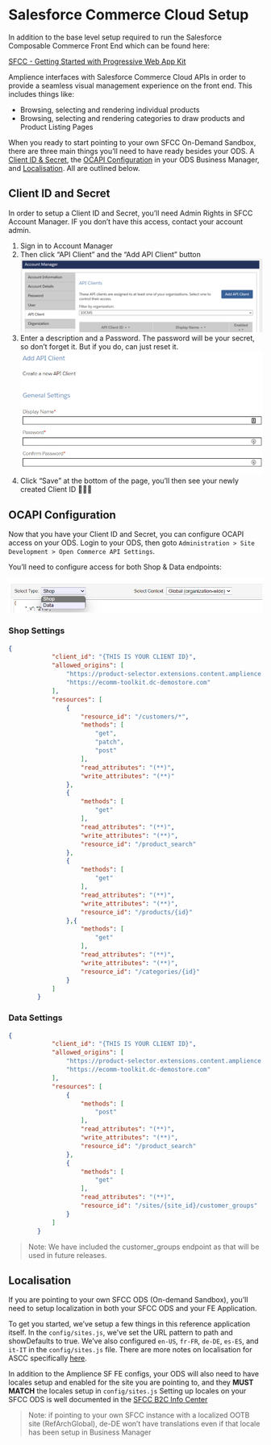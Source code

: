 # Salesforce Commerce Cloud Setup

In addition to the base level setup required to run the Salesforce Composable Commerce Front End which can be found here:

[SFCC - Getting Started with Progressive Web App Kit](https://developer.salesforce.com/docs/commerce/pwa-kit-managed-runtime/guide/getting-started.html#new-project)

Amplience interfaces with Salesforce Commerce Cloud APIs in order to provide a seamless visual management experience on the front end. This includes things like:
* Browsing, selecting and rendering individual products
* Browsing, selecting and rendering categories to draw products and Product Listing Pages

When you ready to start pointing to your own SFCC On-Demand Sandbox, there are three main things you’ll need to have ready besides your ODS. A [Client ID & Secret](#client-id-and-secret), the [OCAPI Configuration](#ocapi-configuration) in your ODS Business Manager, and [Localisation](#localisation). All are outlined below.

## Client ID and Secret
In order to setup a Client ID and Secret, you’ll need Admin Rights in SFCC Account Manager. IF you don’t have this access, contact your account admin. 

1. Sign in to Account Manager
2. Then click “API Client” and the “Add API Client” button
![Salesforce Account Manager](media/sf-account-manager.png)
3. Enter a description and a Password. The password will be your secret, so don’t forget it. But if you do, can just reset it.
![Salesforce Client Setup](media/sf-client-setup.png)
4. Click “Save” at the bottom of the page, you’ll then see your newly created Client ID 🎉🎉🎉

## OCAPI Configuration
Now that you have your Client ID and Secret, you can configure OCAPI access on your ODS. Login to your ODS, then goto `Administration > Site Development > Open Commerce API Settings`. 

You’ll need to configure access for both Shop & Data endpoints:

![Salesforce Commerce Cloud OCAPI (Shop & Data)](media/sf-ocapi-shop+data.png)

### Shop Settings

```json
{
			"client_id": "{THIS IS YOUR CLIENT ID}",
			"allowed_origins": [
				"https://product-selector.extensions.content.amplience.net",
				"https://ecomm-toolkit.dc-demostore.com"
			],
			"resources": [
				{
					"resource_id": "/customers/*",
					"methods": [
						"get",
						"patch",
						"post"
					],
					"read_attributes": "(**)",
					"write_attributes": "(**)"
				},
				{
					"methods": [
						"get"
					],
					"read_attributes": "(**)",
					"write_attributes": "(**)",
					"resource_id": "/product_search"
				},
				{
					"methods": [
						"get"
					],
					"read_attributes": "(**)",
					"write_attributes": "(**)",
					"resource_id": "/products/{id}"
				},{
					"methods": [
						"get"
					],
					"read_attributes": "(**)",
					"write_attributes": "(**)",
					"resource_id": "/categories/{id}"
				}
			]
		}
```

### Data Settings

```json
{
			"client_id": "{THIS IS YOUR CLIENT ID}",
			"allowed_origins": [
				"https://product-selector.extensions.content.amplience.net",
				"https://ecomm-toolkit.dc-demostore.com"
			],
			"resources": [
				{
					"methods": [
						"post"
					],
					"read_attributes": "(**)",
					"write_attributes": "(**)",
					"resource_id": "/product_search"
				},
				{
					"methods": [
						"get"
					],
					"read_attributes": "(**)",
					"resource_id": "/sites/{site_id}/customer_groups"
				}
			]
		}
```
> Note: We have included the customer_groups endpoint as that will be used in future releases.

## Localisation
If you are pointing to your own SFCC ODS (On-demand Sandbox), you’ll need to setup localization in both your SFCC ODS and your FE Application.

To get you started, we’ve setup a few things in this reference application itself. In the `config/sites.js`, we've set the URL pattern to path and showDefaults to true. We’ve also configured `en-US`, `fr-FR`, `de-DE`, `es-ES`, and `it-IT` in the `config/sites.js` file. There are more notes on localisation for ASCC specifically [here](/app/translations/README.md).

In addition to the Amplience SF FE configs, your ODS will also need to have locales setup and enabled for the site you are pointing to, and they **MUST MATCH** the locales setup in `config/sites.js` Setting up locales on your SFCC ODS is well documented in the [SFCC B2C Info Center](https://documentation.b2c.commercecloud.salesforce.com/DOC2/index.jsp?topic=%2Fcom.demandware.dochelp%2Fcontent%2Fb2c_commerce%2Ftopics%2Fadmin%2Fb2c_configuring_site_locales.html)

> Note: if pointing to your own SFCC instance with a localized OOTB site (RefArchGlobal), de-DE won’t have translations even if that locale has been setup in Business Manager